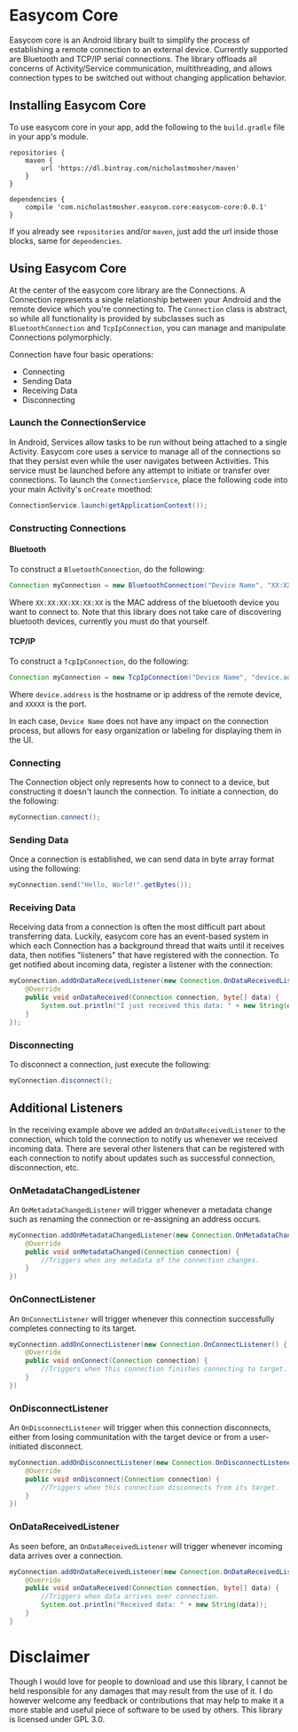 # Easycom Core

Easycom core is an Android library built to simplify the process of
establishing a remote connection to an external device. Currently supported are
Bluetooth and TCP/IP serial connections. The library offloads all concerns of
Activity/Service communication, multithreading, and allows connection types to
be switched out without changing application behavior.

## Installing Easycom Core

To use easycom core in your app, add the following to the `build.gradle` file
in your app's module.

```Gradle
repositories {
	maven {
		url 'https://dl.bintray.com/nicholastmosher/maven'
	}
}

dependencies {
	compile 'com.nicholastmosher.easycom.core:easycom-core:0.0.1'
}
```

If you already see `repositories` and/or `maven`, just add the url inside those
blocks, same for `dependencies`.

## Using Easycom Core

At the center of the easycom core library are the Connections. A Connection
represents a single relationship between your Android and the remote device
which you're connecting to. The `Connection` class is abstract, so while all
functionality is provided by subclasses such as `BluetoothConnection` and
`TcpIpConnection`, you can manage and manipulate Connections polymorphicly.

Connection have four basic operations:

* Connecting
* Sending Data
* Receiving Data
* Disconnecting

### Launch the ConnectionService

In Android, Services allow tasks to be run without being attached to a single
Activity. Easycom core uses a service to manage all of the connections so that
they persist even while the user navigates between Activities. This service must
be launched before any attempt to initiate or transfer over connections. To
launch the `ConnectionService`, place the following code into your main Activity's
`onCreate` moethod:

```Java
ConnectionService.launch(getApplicationContext());
```

### Constructing Connections

#### Bluetooth

To construct a `BluetoothConnection`, do the following:

```Java
Connection myConnection = new BluetoothConnection("Device Name", "XX:XX:XX:XX:XX:XX");
```

Where `XX:XX:XX:XX:XX:XX` is the MAC address of the bluetooth device you want
to connect to. Note that this library does not take care of discovering
bluetooth devices, currently you must do that yourself.

#### TCP/IP

To construct a `TcpIpConnection`, do the following:

```Java
Connection myConnection = new TcpIpConnection("Device Name", "device.address", XXXXX);
```

Where `device.address` is the hostname or ip address of the remote device, and
`XXXXX` is the port.

In each case, `Device Name` does not have any impact on the connection process,
but allows for easy organization or labeling for displaying them in the UI.

### Connecting

The Connection object only represents how to connect to a device, but constructing it
doesn't launch the connection. To initiate a connection, do the following:

```Java
myConnection.connect();
```

### Sending Data

Once a connection is established, we can send data in byte array format using the following:

```Java
myConnection.send("Hello, World!".getBytes());
```

### Receiving Data

Receiving data from a connection is often the most difficult part about transferring data.
Luckily, easycom core has an event-based system in which each Connection has a background
thread that waits until it receives data, then notifies "listeners" that have registered
with the connection. To get notified about incoming data, register a listener with the
connection:

```Java
myConnection.addOnDataReceivedListener(new Connection.OnDataReceivedListener() {
	@Override
	public void onDataReceived(Connection connection, byte[] data) {
		System.out.println("I just received this data: " + new String(data));
	}
});
```

### Disconnecting

To disconnect a connection, just execute the following:

```Java
myConnection.disconnect();
```

## Additional Listeners

In the receiving example above we added an `OnDataReceivedListener` to the connection,
which told the connection to notify us whenever we received incoming data. There are
several other listeners that can be registered with each connection to notify about
updates such as successful connection, disconnection, etc.

### OnMetadataChangedListener

An `OnMetadataChangedListener` will trigger whenever a metadata change such as renaming
the connection or re-assigning an address occurs.

```Java
myConnection.addOnMetadataChangedListener(new Connection.OnMetadataChangedListener() {
	@Override
	public void onMetadataChanged(Connection connection) {
		//Triggers when any metadata of the connection changes.
	}
})
```

### OnConnectListener

An `OnConnectListener` will trigger whenever this connection successfully completes
connecting to its target.

```Java
myConnection.addOnConnectListener(new Connection.OnConnectListener() {
	@Override
	public void onConnect(Connection connection) {
		//Triggers when this connection finishes connecting to target.
	}
})
```

### OnDisconnectListener

An `OnDisconnectListener` will trigger when this connection disconnects, either from
losing communitation with the target device or from a user-initiated disconnect.

```Java
myConnection.addOnDisconnectListener(new Connection.OnDisconnectListener() {
	@Override
	public void onDisconnect(Connection connection) {
		//Triggers when this connection disconnects from its target.
	}
})
```

### OnDataReceivedListener

As seen before, an `OnDataReceivedListener` will trigger whenever incoming data arrives
over a connection.

```Java
myConnection.addOnDataReceivedListener(new Connection.OnDataReceivedListener() {
	@Override
	public void onDataReceived(Connection connection, byte[] data) {
		//Triggers when data arrives over connection.
		System.out.println("Received data: " + new String(data));
	}
}
```

# Disclaimer

Though I would love for people to download and use this library, I cannot be
held responsible for any damages that may result from the use of it. I do
however welcome any feedback or contributions that may help to make it a more
stable and useful piece of software to be used by others. This library is
licensed under GPL 3.0.
